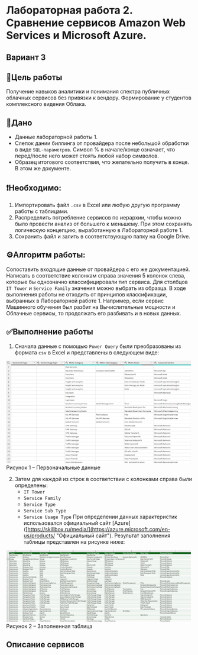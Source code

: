 # Лабораторная работа 2. Сравнение сервисов Amazon Web Services и Microsoft Azure.
## Вариант 3

## 🎯Цель работы
Получение навыков аналитики и понимания спектра публичных облачных сервисов без привязки к вендору. Формирование у студентов комплексного видения Облака.

## 📄Дано
* Данные лабораторной работы 1.
* Слепок дании биллинга от провайдера после небольшой обработки в виде `SQL-параметров`. Символ % в начале/конце означает, что перед/после него может стоять любой набор символов.
* Образец итогового соответствия, что желательно получить в конце. В этом же документе.

## ❗️Необходимо: 
1. Импортировать файл `.csv` в Excel или любую другую программу работы с таблицами.
2. Распределить потребление сервисов по иерархии, чтобы можно было провести анализ от большего к меньшему. При этом сохранять логическую концепцию, выработанную в Лабораторной работе 1.
3. Сохранить файл и залить в соответствующую папку на Google Drive.

## ⚙️Алгоритм работы: 
Сопоставить входящие данные от провайдера с его же документацией. Написать в соответствие колонкам справа значения 5 колонок слева, которые бы однозначно классифицировали тип сервиса. Для столбцов `IT Tower` и `Service Family` значения можно выбрать из образца. В ходе выполнения работы не отходить от принципов классификации, выбранных в Лабораторной работе 1. Например, если сервис Машинного обучения был разбит на Вычислительные мощности и Облачные сервисы, то продолжать его разбивать и в новых данных.

## ✅Выполнение работы
1. Сначала данные с помощью `Power Query` были преобразованы из формата `csv` в Excel и представлены в следующем виде:
<img src="https://github.com/VaniaGalimzianov/Cloud-Labs/blob/main/CloudLab2/data/raw.png" width="500" alt="Raw Data">
Рисунок 1 – Первоначальные данные

2. Затем для каждой из строк в соответствии с колонками справа были определены:
   * `IT Tower`
   * `Service Family`
   * `Service Type`
   * `Service Sub Type`
   * `Service Usage Type`
   При определении данных характеристик использовался официальный сайт [Azure]([https://skillbox.ru/media/](https://azure.microsoft.com/en-us/products/ "Официальный сайт"). Результат заполнения таблицы представлен на рисунке ниже:

<img src="https://github.com/VaniaGalimzianov/Cloud-Labs/blob/main/CloudLab2/data/result.png" width="500" alt="Result">
Рисунок 2 – Заполненная таблица


## Описание сервисов
